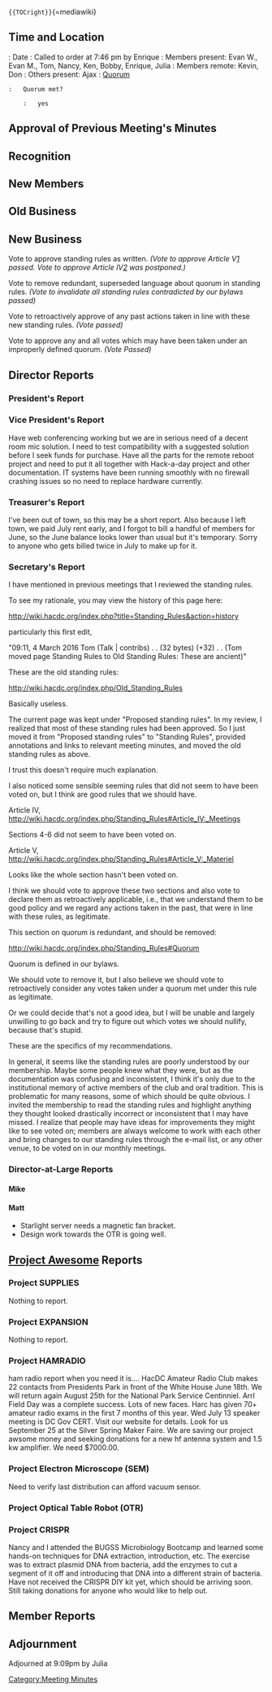 `{{TOCright}}`{=mediawiki}

## Time and Location

:   Date
:   Called to order at 7:46 pm by Enrique
:   Members present: Evan W., Evan M., Tom, Nancy, Ken, Bobby, Enrique,
    Julia
:   Members remote: Kevin, Don
:   Others present: Ajax
:   [Quorum](Quorum)

    :   Quorum met?

        :   yes

## Approval of Previous Meeting's Minutes

## Recognition

## New Members

## Old Business

## New Business

Vote to approve standing rules as written. *(Vote to approve Article
V[1](http://wiki.hacdc.org/index.php/Standing_Rules#Article_V:_Materiel)
passed. Vote to approve Article
IV[2](http://wiki.hacdc.org/index.php/Standing_Rules#Article_IV:_Meetings)
was postponed.)*

Vote to remove redundant, superseded language about quorum in standing
rules. *(Vote to invalidate all standing rules contradicted by our
bylaws passed)*

Vote to retroactively approve of any past actions taken in line with
these new standing rules. *(Vote passed)*

Vote to approve any and all votes which may have been taken under an
improperly defined quorum. *(Vote Passed)*

## Director Reports

### President's Report

### Vice President's Report

Have web conferencing working but we are in serious need of a decent
room mic solution. I need to test compatibility with a suggested
solution before I seek funds for purchase. Have all the parts for the
remote reboot project and need to put it all together with Hack-a-day
project and other documentation. IT systems have been running smoothly
with no firewall crashing issues so no need to replace hardware
currently.

### Treasurer's Report

I've been out of town, so this may be a short report. Also because I
left town, we paid July rent early, and I forgot to bill a handful of
members for June, so the June balance looks lower than usual but it's
temporary. Sorry to anyone who gets billed twice in July to make up for
it.

### Secretary's Report

I have mentioned in previous meetings that I reviewed the standing
rules.

To see my rationale, you may view the history of this page here:

<http://wiki.hacdc.org/index.php?title=Standing_Rules&action=history>

particularly this first edit,

"09:11, 4 March 2016‎ Tom (Talk \| contribs)‎ . . (32 bytes) (+32)‎ . .
(Tom moved page Standing Rules to Old Standing Rules: These are
ancient)"

These are the old standing rules:

<http://wiki.hacdc.org/index.php/Old_Standing_Rules>

Basically useless.

The current page was kept under "Proposed standing rules". In my review,
I realized that most of these standing rules had been approved. So I
just moved it from "Proposed standing rules" to "Standing Rules",
provided annotations and links to relevant meeting minutes, and moved
the old standing rules as above.

I trust this doesn't require much explanation.

I also noticed some sensible seeming rules that did not seem to have
been voted on, but I think are good rules that we should have.

Article IV,
<http://wiki.hacdc.org/index.php/Standing_Rules#Article_IV:_Meetings>

Sections 4-6 did not seem to have been voted on.

Article V,
<http://wiki.hacdc.org/index.php/Standing_Rules#Article_V:_Materiel>

Looks like the whole section hasn't been voted on.

I think we should vote to approve these two sections and also vote to
declare them as retroactively applicable, i.e., that we understand them
to be good policy and we regard any actions taken in the past, that were
in line with these rules, as legitimate.

This section on quorum is redundant, and should be removed:

<http://wiki.hacdc.org/index.php/Standing_Rules#Quorum>

Quorum is defined in our bylaws.

We should vote to remove it, but I also believe we should vote to
retroactively consider any votes taken under a quorum met under this
rule as legitimate.

Or we could decide that's not a good idea, but I will be unable and
largely unwilling to go back and try to figure out which votes we should
nullify, because that's stupid.

These are the specifics of my recommendations.

In general, it seems like the standing rules are poorly understood by
our membership. Maybe some people knew what they were, but as the
documentation was confusing and inconsistent, I think it's only due to
the institutional memory of active members of the club and oral
tradition. This is problematic for many reasons, some of which should be
quite obvious. I invited the membership to read the standing rules and
highlight anything they thought looked drastically incorrect or
inconsistent that I may have missed. I realize that people may have
ideas for improvements they might like to see voted on; members are
always welcome to work with each other and bring changes to our standing
rules through the e-mail list, or any other venue, to be voted on in our
monthly meetings.

### Director-at-Large Reports

#### Mike

#### Matt

-   Starlight server needs a magnetic fan bracket.
-   Design work towards the OTR is going well.

## [Project Awesome](:Category:Project_Awesome) Reports

### Project SUPPLIES

Nothing to report.

### Project EXPANSION

Nothing to report.

### Project HAMRADIO

ham radio report when you need it is.... HacDC Amateur Radio Club makes
22 contacts from Presidents Park in front of the White House June 18th.
We will return again August 25th for the National Park Service
Centinniel. Arrl Field Day was a complete success. Lots of new faces.
Harc has given 70+ amateur radio exams in the first 7 months of this
year. Wed July 13 speaker meeting is DC Gov CERT. Visit our website for
details. Look for us September 25 at the Silver Spring Maker Faire. We
are saving our project awsome money and seeking donations for a new hf
antenna system and 1.5 kw amplifier. We need \$7000.00.

### Project Electron Microscope (SEM)

Need to verify last distribution can afford vacuum sensor.

### Project Optical Table Robot (OTR)

### Project CRISPR

Nancy and I attended the BUGSS Microbiology Bootcamp and learned some
hands-on techniques for DNA extraction, introduction, etc. The exercise
was to extract plasmid DNA from bacteria, add the enzymes to cut a
segment of it off and introducing that DNA into a different strain of
bacteria. Have not received the CRISPR DIY kit yet, which should be
arriving soon. Still taking donations for anyone who would like to help
out.

## Member Reports

## Adjournment

Adjourned at 9:09pm by Julia

[Category:Meeting Minutes](Category:Meeting_Minutes)
